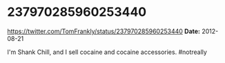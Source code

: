 # 237970285960253440
https://twitter.com/TomFrankly/status/237970285960253440
**Date:** 2012-08-21

I'm Shank Chill, and I sell cocaine and cocaine accessories. #notreally
